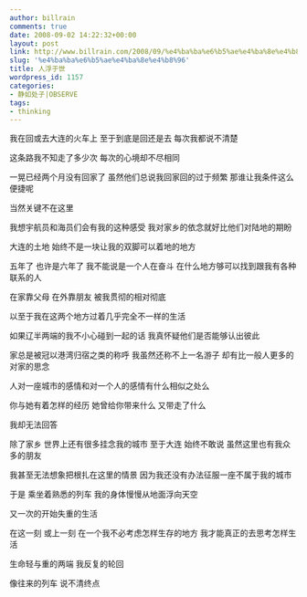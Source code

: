 ```yaml
---
author: billrain
comments: true
date: 2008-09-02 14:22:32+00:00
layout: post
link: http://www.billrain.com/2008/09/%e4%ba%ba%e6%b5%ae%e4%ba%8e%e4%b8%96/
slug: '%e4%ba%ba%e6%b5%ae%e4%ba%8e%e4%b8%96'
title: 人浮于世
wordpress_id: 1157
categories:
- 静如处子|OBSERVE
tags:
- thinking
---
```


我在回或去大连的火车上 至于到底是回还是去 每次我都说不清楚

这条路我不知走了多少次 每次的心境却不尽相同

一晃已经两个月没有回家了 虽然他们总说我回家回的过于频繁 那谁让我条件这么便捷呢

当然关键不在这里

我想宇航员和海员们会有我的这种感受 我对家乡的依念就好比他们对陆地的期盼

大连的土地 始终不是一块让我的双脚可以着地的地方

五年了 也许是六年了 我不能说是一个人在奋斗 在什么地方够可以找到跟我有各种联系的人

在家靠父母 在外靠朋友 被我贯彻的相对彻底

以至于我在这两个地方过着几乎完全不一样的生活

如果辽半两端的我不小心碰到一起的话 我真怀疑他们是否能够认出彼此

家总是被冠以港湾归宿之类的称呼 我虽然还称不上一名游子 却有比一般人更多的对家的思念

人对一座城市的感情和对一个人的感情有什么相似之处么

你与她有着怎样的经历 她曾给你带来什么 又带走了什么

我却无法回答

除了家乡 世界上还有很多挂念我的城市 至于大连 始终不敢说 虽然这里也有我众多的朋友

我甚至无法想象把根扎在这里的情景 因为我还没有办法征服一座不属于我的城市

于是 乘坐着熟悉的列车 我的身体慢慢从地面浮向天空

又一次的开始失重的生活

在这一刻 或上一刻 在一个我不必考虑怎样生存的地方 我才能真正的去思考怎样生活

生命轻与重的两端 我反复的轮回 

像往来的列车 说不清终点
